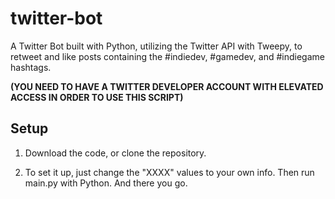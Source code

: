 # twitter-bot

A Twitter Bot built with Python, utilizing the Twitter API with Tweepy, to retweet and like posts containing the #indiedev, #gamedev, and #indiegame hashtags.

**(YOU NEED TO HAVE A TWITTER DEVELOPER ACCOUNT WITH ELEVATED ACCESS IN ORDER TO USE THIS SCRIPT)**

## Setup

1. Download the code, or clone the repository.

2. To set it up, just change the "XXXX" values to your own info. Then run main.py with Python. And there you go.


